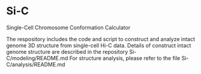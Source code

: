 # Si-C
Single-Cell Chromosome Conformation Calculator

The respository includes the code and script to construct and analyze intact genome 3D structure from single-cell Hi-C data.
Details of construct intact genome structure are described in the repository Si-C/modeling/README.md
For structure analysis, please refer to the file Si-C/analysis/README.md
